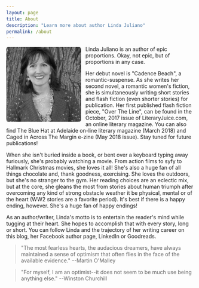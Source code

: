 ```yaml
---
layout: page
title: About
description: "Learn more about author Linda Juliano"
permalink: /about
---
```


<img src="/assets/linda.jpg" height="200" width="200" alt="Picture of Linda Juliano" style="float: left; margin: 3px 12px 3px 0px; border-radius: 5px;"> 
Linda Juliano is an author of epic proportions. 
Okay, not epic, but of proportions in any case. 

Her debut novel is "Cadence Beach", a romantic-suspense. 
As she writes her second novel, a romantic women's fiction, she is simultaneously writing short stories and flash fiction 
(even shorter stories) for publication. Her first published flash fiction piece, "Over The Line", 
can be found in the October, 2017 issue of LiteraryJuice.com, an online literary magazine. 
You can also find The Blue Hat at Adelaide on-line literary magazine (March 2018) and Caged in Across The Margin e-zine 
(May 2018 issue). Stay tuned for future publications! 

When she isn't buried inside a book, or bent over a keyboard 
typing away furiously, she's probably watching a movie. From action films to syfy to Hallmark Christmas movies, 
she loves it all! She's also a huge fan of all things chocolate and, thank goodness, exercising. She loves the outdoors, 
but she's no stranger to the gym. Her reading choices are an eclectic mix, but at the core, she gleans the most from 
stories about human triumph after overcoming any kind of strong obstacle weather it be physical, mental or of the heart 
(WW2 stories are a favorite period). It's best if there is a happy ending, however. She's a huge fan of happy endings! 

As an author/writer, Linda's motto is to entertain the reader's mind while tugging at their heart. She hopes to accomplish 
that with every story, long or short. You can follow Linda and the trajectory of her writing career on this blog, her 
Facebook author page, LinkedIn or Goodreads. 

>"The most fearless hearts, the audacious dreamers, have always maintained a 
>sense of optimism that often flies in the face of the available evidence." --Martin O'Malley

>"For myself, I am an optimist--it 
>does not seem to be much use being anything else." --Winston Churchill